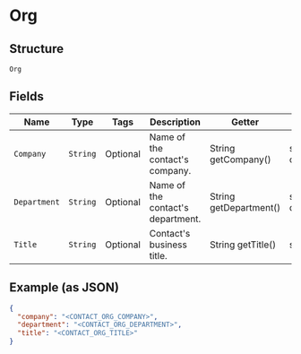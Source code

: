 
# Org

## Structure

`Org`

## Fields

| Name | Type | Tags | Description | Getter | Setter |
|  --- | --- | --- | --- | --- | --- |
| `Company` | `String` | Optional | Name of the contact's company. | String getCompany() | setCompany(String company) |
| `Department` | `String` | Optional | Name of the contact's department. | String getDepartment() | setDepartment(String department) |
| `Title` | `String` | Optional | Contact's business title. | String getTitle() | setTitle(String title) |

## Example (as JSON)

```json
{
  "company": "<CONTACT_ORG_COMPANY>",
  "department": "<CONTACT_ORG_DEPARTMENT>",
  "title": "<CONTACT_ORG_TITLE>"
}
```

